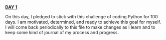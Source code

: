 **<u>DAY 1</u>**

On this day, I pledged to stick with this challenge of coding 
Python for 100 days. I am motivated, determined, and ready to 
achieve this goal for myself. I will come back periodically to
this file to make changes as I learn and to keep some kind of
journal of my process and progress. 

